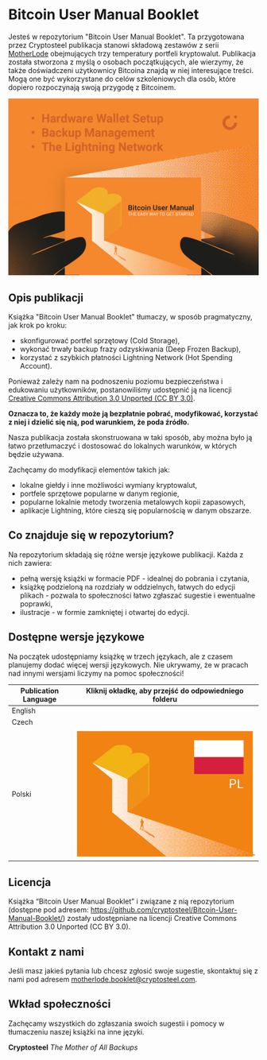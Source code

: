 # Bitcoin User Manual Booklet

Jesteś w repozytorium "Bitcoin User Manual Booklet". Ta przygotowana przez Cryptosteel publikacja stanowi składową zestawów z serii [MotherLode](https://cryptosteel.com/product/motherlode-crypto-starter-kit/) obejmujących trzy temperatury portfeli kryptowalut. Publikacja została stworzona z myślą o osobach początkujących, ale wierzymy, że także doświadczeni użytkownicy Bitcoina znajdą w niej interesujące treści. Mogą one być wykorzystane do celów szkoleniowych dla osób, które dopiero rozpoczynają swoją przygodę z Bitcoinem.

![The Easy Way to Get Started](cover-the-easy-way-to-get-started.png)


## Opis publikacji

Książka "Bitcoin User Manual Booklet" tłumaczy, w sposób pragmatyczny, jak krok po kroku:

- skonfigurować portfel sprzętowy (Cold Storage), 
- wykonać trwały backup frazy odzyskiwania (Deep Frozen Backup),
- korzystać z szybkich płatności Lightning Network (Hot Spending Account). 

Ponieważ zależy nam na podnoszeniu poziomu bezpieczeństwa i edukowaniu użytkowników, postanowiliśmy udostępnić ją na licencji [Creative Commons Attribution 3.0 Unported (CC BY 3.0)](./LICENSE.md).

**Oznacza to, że każdy może ją bezpłatnie pobrać, modyfikować, korzystać z niej i dzielić się nią, pod warunkiem, że poda źródło.**

Nasza publikacja została skonstruowana w taki sposób, aby można było ją łatwo przetłumaczyć i dostosować do lokalnych warunków, w których będzie używana.

Zachęcamy do modyfikacji elementów takich jak:

- lokalne giełdy i inne możliwości wymiany kryptowalut,
- portfele sprzętowe popularne w danym regionie,
- popularne lokalnie metody tworzenia metalowych kopii zapasowych,
- aplikacje Lightning, które cieszą się popularnością w danym obszarze.


## Co znajduje się w repozytorium?

Na repozytorium składają się różne wersje językowe publikacji. Każda z nich zawiera:

- pełną wersję książki w formacie PDF - idealnej do pobrania i czytania,
- książkę podzieloną na rozdziały w oddzielnych, łatwych do edycji plikach - pozwala to społeczności łatwo zgłaszać sugestie i ewentualne poprawki,
- ilustracje - w formie zamkniętej i otwartej do edycji.
   

## Dostępne wersje językowe

Na początek udostępniamy książkę w trzech językach, ale z czasem planujemy dodać więcej wersji językowych. Nie ukrywamy, że w pracach nad innymi wersjami liczymy na pomoc społeczności!

|Publication Language|Kliknij okładkę, aby przejść do odpowiedniego folderu|
|---|---|
|English|   |
|Czech|   |
|Polski|[![PL](./Polski-PL/pl.png)](./Polski-PL/)|


## Licencja

Książka “Bitcoin User Manual Booklet” i związane z nią repozytorium (dostępne pod adresem: https://github.com/cryptosteel/Bitcoin-User-Manual-Booklet/) zostały udostępniane na licencji Creative Commons Attribution 3.0 Unported (CC BY 3.0). 


## Kontakt z nami

Jeśli masz jakieś pytania lub chcesz zgłosić swoje sugestie, skontaktuj się z nami pod adresem motherlode.booklet@cryptosteel.com.


## Wkład społeczności

Zachęcamy wszystkich do zgłaszania swoich sugestii i pomocy w tłumaczeniu naszej książki na inne języki.


**Cryptosteel**
*The Mother of All Backups*
